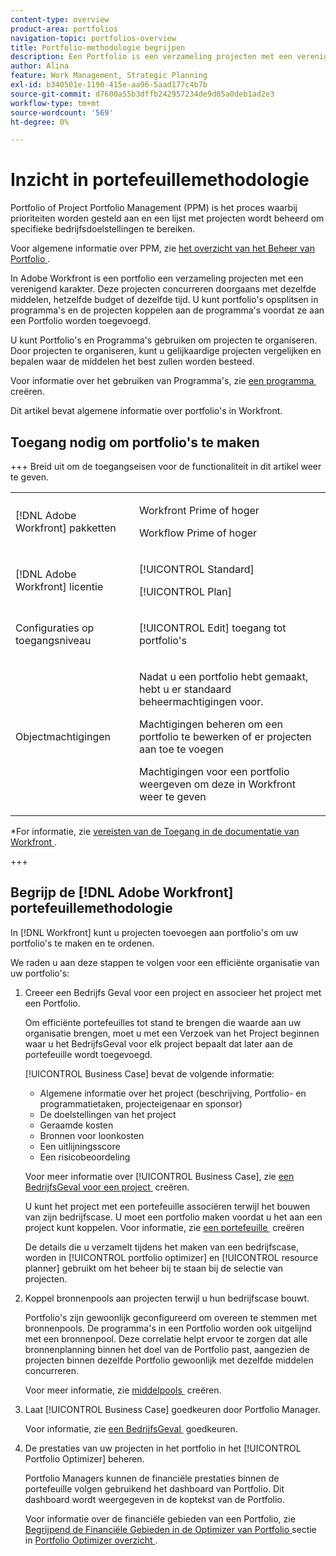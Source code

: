 ```yaml
---
content-type: overview
product-area: portfolios
navigation-topic: portfolios-overview
title: Portfolio-methodologie begrijpen
description: Een Portfolio is een verzameling projecten met een verenigend karakter. Deze projecten concurreren doorgaans met dezelfde middelen, hetzelfde budget of dezelfde tijd. U kunt portfolio's opsplitsen in programma's en de projecten koppelen aan de programma's voordat ze aan een Portfolio worden toegevoegd.
author: Alina
feature: Work Management, Strategic Planning
exl-id: b340501e-1190-415e-aa96-5aad177c4b7b
source-git-commit: d7600a55b3dffb242957234de9d85a0deb1ad2e3
workflow-type: tm+mt
source-wordcount: '569'
ht-degree: 0%

---
```


# Inzicht in portefeuillemethodologie

<!-- Audited: 1/2024 -->

Portfolio of Project Portfolio Management (PPM) is het proces waarbij prioriteiten worden gesteld aan en een lijst met projecten wordt beheerd om specifieke bedrijfsdoelstellingen te bereiken.

Voor algemene informatie over PPM, zie [&#x200B; het overzicht van het Beheer van Portfolio &#x200B;](/help/quicksilver/manage-work/portfolios/portfolios-overview/portfolio-managament-overview.md).

In Adobe Workfront is een portfolio een verzameling projecten met een verenigend karakter. Deze projecten concurreren doorgaans met dezelfde middelen, hetzelfde budget of dezelfde tijd. U kunt portfolio&#39;s opsplitsen in programma&#39;s en de projecten koppelen aan de programma&#39;s voordat ze aan een Portfolio worden toegevoegd.

U kunt Portfolio&#39;s en Programma&#39;s gebruiken om projecten te organiseren. Door projecten te organiseren, kunt u gelijkaardige projecten vergelijken en bepalen waar de middelen het best zullen worden besteed.

Voor informatie over het gebruiken van Programma&#39;s, zie [&#x200B; een programma &#x200B;](../../../manage-work/portfolios/create-and-manage-programs/create-program.md) creëren.

Dit artikel bevat algemene informatie over portfolio&#39;s in Workfront.

## Toegang nodig om portfolio&#39;s te maken

<!--leave the table uncollapsed as this article is about access-->

+++ Breid uit om de toegangseisen voor de functionaliteit in dit artikel weer te geven. 

<table style="table-layout:auto"> 
 <col> 
 <col> 
 <tbody> 
  <tr> 
   <td role="rowheader">[!DNL Adobe Workfront] pakketten</td> 
   <td> <p>Workfront Prime of hoger</p>
   <p>Workflow Prime of hoger</p>
   </td> 
  </tr> 
  <tr> 
   <td role="rowheader">[!DNL Adobe Workfront] licentie</td> 
   <td> <p>[!UICONTROL Standard]</p>
   <p>[!UICONTROL Plan]</p> </td> 
  </tr> 
  <tr> 
   <td role="rowheader">Configuraties op toegangsniveau</td> 
   <td> <p>[!UICONTROL Edit] toegang tot portfolio's</p>  </td> 
  </tr> 
  <tr> 
   <td role="rowheader">Objectmachtigingen</td> 
   <td> <p>Nadat u een portfolio hebt gemaakt, hebt u er standaard beheermachtigingen voor.</p> 
   <p>Machtigingen beheren om een portfolio te bewerken of er projecten aan toe te voegen</p>
   <p>Machtigingen voor een portfolio weergeven om deze in Workfront weer te geven</p>
    </td> 
  </tr> 
 </tbody> 
</table>

*For informatie, zie [&#x200B; vereisten van de Toegang in de documentatie van Workfront &#x200B;](/help/quicksilver/administration-and-setup/add-users/access-levels-and-object-permissions/access-level-requirements-in-documentation.md).

+++

<!--Old:

<table style="table-layout:auto"> 
 <col> 
 <col> 
 <tbody> 
  <tr> 
   <td role="rowheader">[!DNL Adobe Workfront] plan*</td> 
   <td> <p>New: Any</p>
   <p>Current:[!UICONTROL Business] or higher</p> </td> 
  </tr> 
  <tr> 
   <td role="rowheader">[!DNL Adobe Workfront] license*</td> 
   <td> <p>New: [!UICONTROL Standard]</p>
   <p>Current:[!UICONTROL Plan] </p> </td> 
  </tr> 
  <tr> 
   <td role="rowheader">Access level configurations</td> 
   <td> <p>[!UICONTROL Edit] access to Portfolios</p>  </td> 
  </tr> 
  <tr> 
   <td role="rowheader">Object permissions</td> 
   <td> <p>After you create a portfolio, you have Manage permissions to it, by default</p> 
   <p>Manage permissions to edit a portfolio or add projects to it</p>
   <p>View permissions to a portfolio to view it in Workfront</p>
    </td> 
  </tr> 
 </tbody> 
</table>-->

## Begrijp de [!DNL Adobe Workfront] portefeuillemethodologie

In [!DNL Workfront] kunt u projecten toevoegen aan portfolio&#39;s om uw portfolio&#39;s te maken en te ordenen.

We raden u aan deze stappen te volgen voor een efficiënte organisatie van uw portfolio&#39;s:

1. Creeer een Bedrijfs Geval voor een project en associeer het project met een Portfolio.

   Om efficiënte portefeuilles tot stand te brengen die waarde aan uw organisatie brengen, moet u met een Verzoek van het Project beginnen waar u het BedrijfsGeval voor elk project bepaalt dat later aan de portefeuille wordt toegevoegd.

   [!UICONTROL Business Case] bevat de volgende informatie:

   * Algemene informatie over het project (beschrijving, Portfolio- en programmatietaken, projecteigenaar en sponsor)
   * De doelstellingen van het project
   * Geraamde kosten
   * Bronnen voor loonkosten
   * Een uitlijningsscore
   * Een risicobeoordeling

   Voor meer informatie over [!UICONTROL Business Case], zie [&#x200B; een BedrijfsGeval voor een project &#x200B;](../../../manage-work/projects/define-a-business-case/create-business-case.md) creëren.

   U kunt het project met een portefeuille associëren terwijl het bouwen van zijn bedrijfscase. U moet een portfolio maken voordat u het aan een project kunt koppelen. Voor informatie, zie [&#x200B; een portefeuille &#x200B;](/help/quicksilver/manage-work/portfolios/create-and-manage-portfolios/create-portfolios.md) creëren

   De details die u verzamelt tijdens het maken van een bedrijfscase, worden in [!UICONTROL portfolio optimizer] en [!UICONTROL resource planner] gebruikt om het beheer bij te staan bij de selectie van projecten.
1. Koppel bronnenpools aan projecten terwijl u hun bedrijfscase bouwt.

   Portfolio&#39;s zijn gewoonlijk geconfigureerd om overeen te stemmen met bronnenpools. De programma&#39;s in een Portfolio worden ook uitgelijnd met een bronnenpool. Deze correlatie helpt ervoor te zorgen dat alle bronnenplanning binnen het doel van de Portfolio past, aangezien de projecten binnen dezelfde Portfolio gewoonlijk met dezelfde middelen concurreren.

   Voor meer informatie, zie [&#x200B; middelpools &#x200B;](/help/quicksilver/resource-mgmt/resource-planning/resource-pools/create-resource-pools.md) creëren.

1. Laat [!UICONTROL Business Case] goedkeuren door Portfolio Manager.

   Voor informatie, zie [&#x200B; een BedrijfsGeval &#x200B;](/help/quicksilver/manage-work/projects/define-a-business-case/approve-business-case.md) goedkeuren.
1. De prestaties van uw projecten in het portfolio in het [!UICONTROL Portfolio Optimizer] beheren.

   Portfolio Managers kunnen de financiële prestaties binnen de portefeuille volgen gebruikend het dashboard van Portfolio. Dit dashboard wordt weergegeven in de koptekst van de Portfolio.

   Voor informatie over de financiële gebieden van een Portfolio, zie [&#x200B; Begrijpend de Financiële Gebieden in de Optimizer van Portfolio &#x200B;](../../../manage-work/portfolios/portfolio-optimizer/portfolio-optimizer-overview.md#financial-fieds-subsection) sectie in [&#x200B; Portfolio Optimizer overzicht &#x200B;](../../../manage-work/portfolios/portfolio-optimizer/portfolio-optimizer-overview.md).
